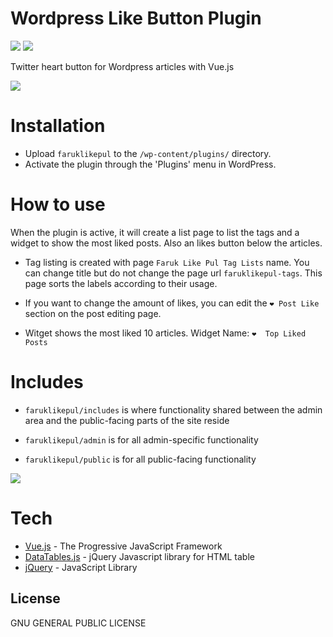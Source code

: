 # Wordpress Like Button Plugin

![](https://img.shields.io/badge/V%201.0.0-BETA-blue.svg)  [![](https://img.shields.io/badge/code%20style-wordpress-9cf.svg)](https://codex.wordpress.org/WordPress_Coding_Standards)

Twitter heart button for Wordpress articles with Vue.js

![](https://raw.githubusercontent.com/frkyldrm/Wordpress-like-button-plugin-with-Vue.js/master/faruklikepul_button.gif)
  
# Installation 

  - Upload `faruklikepul` to the `/wp-content/plugins/` directory.
  - Activate the plugin through the 'Plugins' menu in WordPress.

# How to use 
When the plugin is active, it will create a list page to list the tags and a widget to show the most liked posts. Also an likes button below the articles.

   - Tag listing is created with page `Faruk Like Pul Tag Lists` name. You can   change title but do not change the page url `faruklikepul-tags`. This page sorts the labels according to their usage.
   
   - If you want to change the amount of likes, you can edit the `❤️ Post Like ` section on the post editing page.
   
   - Witget shows the most liked 10 articles. Widget Name: `❤️  Top Liked Posts`


# Includes

   - `faruklikepul/includes` is where functionality shared between the admin area and the public-facing parts of the site reside
  
   - `faruklikepul/admin` is for all admin-specific functionality
    
   - `faruklikepul/public` is for all public-facing functionality
    
[![](https://img.shields.io/badge/framework-Boilerplate-green.svg)](https://github.com/devinvinson/WordPress-Plugin-Boilerplate/)


# Tech

* [Vue.js] - The Progressive JavaScript Framework
* [DataTables.js] - jQuery Javascript library for HTML table
* [jQuery] - JavaScript Library


License
----

GNU GENERAL PUBLIC LICENSE

[Vue.js]: <https://vuejs.org/>
[DataTables.js]: <https://datatables.net/>
[jQuery]: <http://jquery.com>
